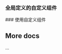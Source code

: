 

### 全局定义的自定义组件
<TestGlob/>
### 使用自定义组件
<CustomComponent />

## More docs

...

<script setup>
import CustomComponent from './.vitepress/components/CustomComponent.vue'
</script>